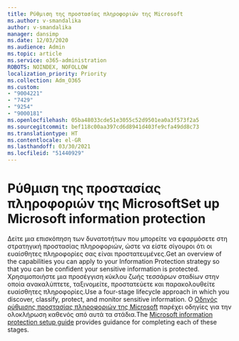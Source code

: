 ```yaml
---
title: Ρύθμιση της προστασίας πληροφοριών της Microsoft
ms.author: v-smandalika
author: v-smandalika
manager: dansimp
ms.date: 12/03/2020
ms.audience: Admin
ms.topic: article
ms.service: o365-administration
ROBOTS: NOINDEX, NOFOLLOW
localization_priority: Priority
ms.collection: Adm_O365
ms.custom:
- "9004221"
- "7429"
- "9254"
- "9000181"
ms.openlocfilehash: 05ba48033cde51e3055c52d9501ea0a3f573f2a5
ms.sourcegitcommit: bef118c00aa397cd6d8941d403fe9cfa49dd8c73
ms.translationtype: HT
ms.contentlocale: el-GR
ms.lasthandoff: 03/30/2021
ms.locfileid: "51440929"
---
```

# <a name="set-up-microsoft-information-protection"></a><span data-ttu-id="3fcb7-102">Ρύθμιση της προστασίας πληροφοριών της Microsoft</span><span class="sxs-lookup"><span data-stu-id="3fcb7-102">Set up Microsoft information protection</span></span>

<span data-ttu-id="3fcb7-103">Δείτε μια επισκόπηση των δυνατοτήτων που μπορείτε να εφαρμόσετε στη στρατηγική προστασίας πληροφοριών, ώστε να είστε σίγουροι ότι οι ευαίσθητες πληροφορίες σας είναι προστατευμένες.</span><span class="sxs-lookup"><span data-stu-id="3fcb7-103">Get an overview of the capabilities you can apply to your Information Protection strategy so that you can be confident your sensitive information is protected.</span></span> <span data-ttu-id="3fcb7-104">Χρησιμοποιήστε μια προσέγγιση κύκλου ζωής τεσσάρων σταδίων στην οποία ανακαλύπτετε, ταξινομείτε, προστατεύετε και παρακολουθείτε ευαίσθητες πληροφορίες.</span><span class="sxs-lookup"><span data-stu-id="3fcb7-104">Use a four-stage lifecycle approach in which you discover, classify, protect, and monitor sensitive information.</span></span> <span data-ttu-id="3fcb7-105">Ο [Οδηγός ρύθμισης προστασίας πληροφοριών της Microsoft](https://go.microsoft.com/fwlink/?linkid=2146619) παρέχει οδηγίες για την ολοκλήρωση καθενός από αυτά τα στάδια.</span><span class="sxs-lookup"><span data-stu-id="3fcb7-105">The [Microsoft information protection setup guide](https://go.microsoft.com/fwlink/?linkid=2146619) provides guidance for completing each of these stages.</span></span>
